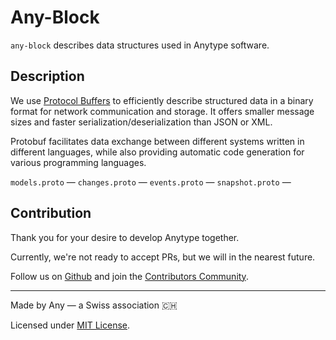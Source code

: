 # Any-Block
`any-block` describes data structures used in Anytype software.

## Description
We use [Protocol Buffers](https://en.wikipedia.org/wiki/Protocol_Buffers) to efficiently describe structured data in a binary format for network communication and storage. It offers smaller message sizes and faster serialization/deserialization than JSON or XML. 

Protobuf facilitates data exchange between different systems written in different languages, while also providing automatic code generation for various programming languages.

`models.proto` —
`changes.proto` — 
`events.proto` —
`snapshot.proto` —

## Contribution
Thank you for your desire to develop Anytype together. 

Currently, we're not ready to accept PRs, but we will in the nearest future.

Follow us on [Github](https://github.com/anyproto) and join the [Contributors Community](https://github.com/orgs/anyproto/discussions).

---
Made by Any — a Swiss association 🇨🇭

Licensed under [MIT License](./LICENSE).